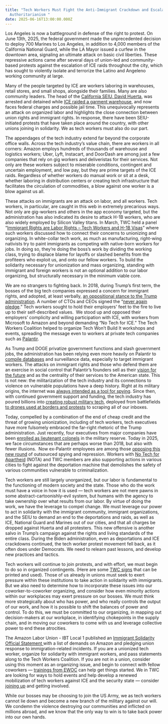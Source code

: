 ```yaml
---
title: "Tech Workers Must Fight the Anti-Immigrant Crackdown and Escalating
  Authoritarianism "
date: 2025-06-16T13:00:00.000Z
---
```

Los Angeles is now a battleground in defense of the right to protest. On June 13th, 2025, the federal government made the unprecedented decision to deploy 700 Marines to Los Angeles, in addition to 4,000 members of the California National Guard, while the LA Mayor issued a curfew in the downtown area, signaling an ultimate attack on basic civil liberties. These repressive actions came after several days of union-led and community-based protests against the escalation of ICE raids throughout the city, which has sought to violently isolate and terrorize the Latino and Angeleno working community at large. 

Many of the people targeted by ICE are workers laboring in warehouses, retail stores, and small shops, alongside their families. Many are also community leaders. The head of the [California SEIU, David Huerta](https://seiuca.org/press-releases/2025/06/06/seiu-california-president-david-huerta-injured-detained-at-ice-raid-in-los-angeles/), was arrested and detained while [ICE raided a garment warehouse](https://www.aft.org/press-release/afts-weingarten-situation-los-angeles), and now faces federal charges and possible jail time. This unequivocally represents an attack on organized labor and highlights the close connection between union rights and immigrant rights. In response, there have been SEIU-initiated protests that have taken place around the country, with other unions joining in solidarity. We as tech workers must also do our part. 

The appendages of the tech industry extend far beyond the corporate office walls. Across the tech industry’s value chain, there are workers in all corners: Amazon employs hundreds of thousands of warehouse and logistics workers; Uber, Lyft, Instacart, and DoorDash are among just a few companies that rely on gig workers and deliveristas for their services. Not only are these workers subject to miserable conditions, contingent and uncertain employment, and low pay, but they are prime targets of the ICE raids. Regardless of whether workers do manual work or sit at a desk, whether laboring in distribution centers or creating tech infrastructure that facilitates the circulation of commodities, a blow against one worker is a blow against us all. 

These attacks on immigrants are an attack on labor, and all workers. Tech workers, in particular, are caught in this web in extremely precarious ways. Not only are gig-workers and others in the app economy targeted, but the administration has also indicated its desire to attack H-1B workers, who are also widely employed by Silicon Valley titans. In March, TWC held a panel “[Immigrant Rights are Labor Rights – Tech Workers and H-1B Visas](https://techworkerscoalition.org/blog/2025/03/14/immigrant-rights-are-labor-rights-tech-workers-and-h-1b-visas/)” where such workers discussed how to connect their concerns to unionizing and organizing. In white-collar tech work, as much as manufacturing, right-wing nativists try to paint immigrants as competing with native-born workers for jobs. In doing so, they’re doing the boss’s work by dividing the working class, trying to displace blame for layoffs or slashed benefits from the profiteers who exploit us, and onto our fellow workers. To build the solidarity necessary for unionization and mass organizing, standing with immigrant and foreign workers is not an optional addition to our labor organizing, but structurally necessary in the minimum viable core. 

We are no strangers to fighting back. In 2018, during Trump’s first term, the bosses of the big tech companies expressed a concern for immigrant rights, and adopted, at least verbally, [an oppositional stance to the Trump administration](https://logicmag.io/the-making-of-the-tech-worker-movement/full-text/). A number of CTOs and CEOs signed the “[never again pledge](https://neveragain.tech/).” Tech workers sought to hold their employers' feet to the fire to live up to their self-described values.  We stood up and opposed their employers’ complicity and willing participation with ICE, with workers from Microsoft to Amazon and beyond demanding “No Tech for ICE.” The Tech Workers Coalition helped to organize Tech Won’t Build It workshops and events, spreading the message even to workers at private tech companies such as [Palantir](https://techworkerscoalition.org/blog/2019/08/23/issue-52/). 

As Trump and DOGE privatize government functions and slash government jobs, the administration has been relying even more heavily on Palantir to [compile databases](https://newrepublic.com/post/195904/trump-palantir-data-americans) and surveillance data, especially to target immigrant workers. The attacks on immigrant rights and those who defend them are an exercise in social control that Palantir’s founders sell as their [vision for the future](https://www.bloomberg.com/news/articles/2025-02-21/palantir-ceo-s-new-book-is-a-call-to-arms-and-a-sales-pitch) and as the centrality of their services to the American state. This is not new: the militarization of the tech industry and its connections to violence on vulnerable populations have a deep history. Right at its military origins, the internet was [always intended as a tool for spying](https://www.nefariousrussians.com/p/yes-the-internet-was-always-intended). Since then, with continued government support and funding, the tech industry has poured billions into [creating robust military tech](https://www.defenseone.com/business/2025/02/what-googles-return-defense-ai-means/402816/), deployed from battlefields [to drones used at borders and protests](https://www.theguardian.com/us-news/2025/jun/12/predator-drone-los-angeles-protests) to scraping all of our inboxes. 

Today, compelled by a combination of the end of cheap credit and the threat of growing unionization, including of tech workers, tech executives have more fulsomely embraced the far-right rhetoric of the Trump administration. Just recently, four executives from major companies have been [enrolled as lieutenant colonels](https://taskandpurpose.com/military-life/army-reserve-lt-col-tech-execs/) in the military reserve. Today in 2025, we face circumstances that are perhaps worse than 2018, but also with fewer illusions.  Now ex-Palantir employees are among those [opposing this new round](https://www.npr.org/2025/05/05/nx-s1-5387514/palantir-workers-letter-trump) of outsourced spying and repression. Workers with [No Tech for Apartheid](https://www.notechforapartheid.com/) (NOTA) and TWC members are also supporting actions in various cities to fight against the deportation machine that demolishes the safety of various communities vulnerable to criminalization. 

Tech workers are still largely unorganized, but our labor is fundamental to the functioning of modern society and the state. Those who do the work must have a voice in how it is used — tech workers are not mere pawns in some abstract-cartoonishly-evil system, but humans with the agency to take ownership over what results from our labor. By virtue of doing the work, we have the leverage to compel change. We must leverage our power to act in solidarity with the immigrant community, immigrant organizations, and the SEIU to demand an end to the deportations and raids, as well as ICE, National Guard and Marines out of our cities, and that all charges be dropped against Huerta and all protesters. This new offensive is another salvo in Trump’s campaign against the rights and living standards of the entire class. During the Biden administration, even as deportations and ICE crackdowns continued, the tech worker protest movement fell back, as it often does under Democrats. We need to relearn past lessons, and develop new practices and tactics.

Tech workers will continue to join protests, and with effort, we must begin to do so in organized contingents. (Here are some [TWC signs](https://drive.google.com/file/d/1TnHpH6usy7LEuH4n6pBTUWTc1s-tHlpd/view) that can be printed and used). Those of us already in unions must seek to exert pressure within these institutions to take action in solidarity with immigrants. But we also need to determine how to incorporate these issues into our coworker-to-coworker organizing, and consider how even minority actions within our workplaces may exert pressure on our bosses. We must think more strategically about who has power, and who really controls the output of our work, and how it is possible to shift the balances of power and control. To do this, we must be committed to our organizing, in mapping out decision-makers at our workplace, in identifying chokepoints in the supply chain, and in moving our coworkers to come with us and leverage collective power to end these atrocities. 

The Amazon Labor Union - IBT Local 1 published an [Immigrant Solidarity Official Statement ](https://www.amazonlaborunion.org/immigrant-solidarity)with a list of demands on Amazon and pledging union response to immigration-related incidents. If you are a unionized tech worker, organize for solidarity with immigrant workers, and pass statements along to the Tech Workers Coalition. If you are not in a union, consider using this moment as an organizing issue, and begin to connect with fellow coworkers — [trainings from EWOC](https://workerorganizing.org/training/) can help get things started. We in TWC are looking for ways to hold events and help develop a renewed mobilization of tech workers against ICE and the security state — consider [joining up](https://techworkerscoalition.org/subscribe/) and getting involved.

While our bosses may be choosing to join the US Army, we as tech workers cannot lie down and become a new branch of the military against our will. We condemn the violence destroying our communities and inflicted on millions abroad, and we know that the only way to win is to take back power into our own hands.
